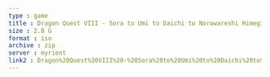 ```yaml
---
type : game
title : Dragon Quest VIII - Sora to Umi to Daichi to Norowareshi Himegimi (Japan, Asia)
size : 2.8 G
format : iso
archive : zip
server : myrient
link2 : Dragon%20Quest%20VIII%20-%20Sora%20to%20Umi%20to%20Daichi%20to%20Norowareshi%20Himegimi%20%28Japan%2C%20Asia%29
---
```

